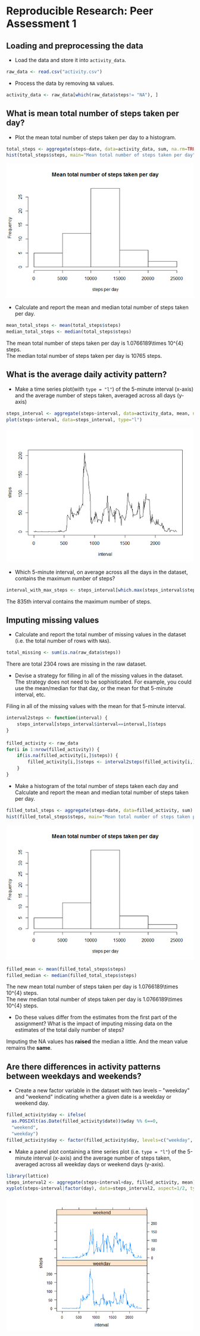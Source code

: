 # Reproducible Research: Peer Assessment 1


## Loading and preprocessing the data

- Load the data and store it into `activity_data`.


```r
raw_data <- read.csv("activity.csv")
```

- Process the data by removing `NA` values.


```r
activity_data <- raw_data[which(raw_data$steps!= "NA"), ]
```

## What is mean total number of steps taken per day?

- Plot the mean total number of steps taken per day to a histogram.


```r
total_steps <- aggregate(steps~date, data=activity_data, sum, na.rm=TRUE)
hist(total_steps$steps, main="Mean total number of steps taken per day", xlab="steps per day")
```

![](PA1_template_files/figure-html/unnamed-chunk-3-1.png) 

- Calculate and report the mean and median total number of steps taken per day.


```r
mean_total_steps <- mean(total_steps$steps)
median_total_steps <- median(total_steps$steps)
```

The mean total number of steps taken per day is 1.0766189\times 10^{4} steps.  
The median total number of steps taken per day is 10765 steps.

## What is the average daily activity pattern?

- Make a time series plot(with `type = "l"`) of the 5-minute interval (x-axis) and the average number of steps taken, averaged across all days (y-axis)


```r
steps_interval <- aggregate(steps~interval, data=activity_data, mean, na.rm=TRUE)
plot(steps~interval, data=steps_interval, type="l")
```

![](PA1_template_files/figure-html/unnamed-chunk-5-1.png) 

- Which 5-minute interval, on average across all the days in the dataset, contains the maximum number of steps?


```r
interval_with_max_steps <- steps_interval[which.max(steps_interval$steps),]$interval
```

The 835th interval contains the maximum number of steps.

## Imputing missing values

- Calculate and report the total number of missing values in the dataset (i.e. the total number of rows with `NA`s).


```r
total_missing <- sum(is.na(raw_data$steps))
```

There are total 2304 rows are missing in the raw dataset.

- Devise a strategy for filling in all of the missing values in the dataset. The strategy does not need to be sophisticated. For example, you could use the mean/median for that day, or the mean for that 5-minute interval, etc.

Filing in all of the missing values with the mean for that 5-minute interval.


```r
interval2steps <- function(interval) {
    steps_interval[steps_interval$interval==interval,]$steps
}

filled_activity <- raw_data
for(i in 1:nrow(filled_activity)) {
    if(is.na(filled_activity[i,]$steps)) {
        filled_activity[i,]$steps <- interval2steps(filled_activity[i,]$interval)
    }
}
```

- Make a histogram of the total number of steps taken each day and Calculate and report the mean and median total number of steps taken per day.


```r
filled_total_steps <- aggregate(steps~date, data=filled_activity, sum)
hist(filled_total_steps$steps, main="Mean total number of steps taken per day", xlab="steps per day")
```

![](PA1_template_files/figure-html/unnamed-chunk-9-1.png) 

```r
filled_mean <- mean(filled_total_steps$steps)
filled_median <- median(filled_total_steps$steps)
```

The new mean total number of steps taken per day is 1.0766189\times 10^{4} steps.  
The new median total number of steps taken per day is 1.0766189\times 10^{4} steps.

- Do these values differ from the estimates from the first part of the assignment? What is the impact of imputing missing data on the estimates of the total daily number of steps?

Imputing the NA values has **raised** the median a little. And the mean value remains the **same**.

## Are there differences in activity patterns between weekdays and weekends?

- Create a new factor variable in the dataset with two levels – "weekday" and "weekend" indicating whether a given date is a weekday or weekend day.


```r
filled_activity$day <- ifelse(
  as.POSIXlt(as.Date(filled_activity$date))$wday %% 6==0,
  "weekend",
  "weekday")
filled_activity$day <- factor(filled_activity$day, levels=c("weekday", "weekend"))
```

- Make a panel plot containing a time series plot (i.e. `type = "l"`) of the 5-minute interval (x-axis) and the average number of steps taken, averaged across all weekday days or weekend days (y-axis).


```r
library(lattice)
steps_interval2 <- aggregate(steps~interval+day, filled_activity, mean)
xyplot(steps~interval|factor(day), data=steps_interval2, aspect=1/2, type="l")
```

![](PA1_template_files/figure-html/unnamed-chunk-11-1.png) 
